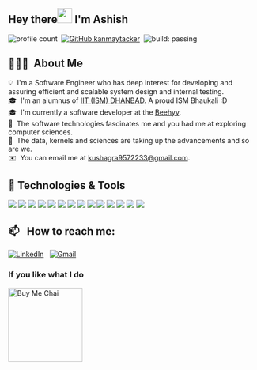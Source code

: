 ## Hey there<img src="https://raw.githubusercontent.com/MartinHeinz/MartinHeinz/master/wave.gif" width="30px"> I'm Ashish
![profile count](https://komarev.com/ghpvc/?username=AshishRanjan2910&color=red)&nbsp;
[![GitHub kanmaytacker](https://img.shields.io/github/followers/AshishRanjan2910?label=follow&style=social)](https://github.com/AshishRanjan2910)&nbsp;
![build: passing](https://img.shields.io/badge/build-passing-success)


## 👨🏻‍💻 &nbsp;About Me

💡 &nbsp;I'm a Software Engineer who has deep interest for developing and assuring efficient and scalable system design and internal testing.\
🎓 &nbsp;I'm an alumnus of [IIT (ISM) DHANBAD](https://www.iitism.ac.in/iitismnew/). A proud ISM Bhaukali :D \
🎓 &nbsp;I'm currently a software developer at the [Beehyv](https://www.beehyv.com/). \
🌱 &nbsp;The software technologies fascinates me and you had me at exploring computer sciences.\
🌱 &nbsp;The data, kernels and sciences are taking up the advancements and so are we.\
✉️ &nbsp;You can email me at kushagra9572233@gmail.com.

## 🔧 Technologies & Tools
![](https://img.shields.io/badge/Code-Java-informational?style=flat&logo=java&logoColor=white&color=2bbc8a)
![](https://img.shields.io/badge/Code-Python-informational?style=flat&logo=python&logoColor=white&color=2bbc8a)
![](https://img.shields.io/badge/Code-C++-informational?style=flat&logo=c%2B%2B&logoColor=white&color=2bbc8a)
![](https://img.shields.io/badge/Code-JavaScript-informational?style=flat&logo=javascript&logoColor=white&color=2bbc8a)
![](https://img.shields.io/badge/Code-React-informational?style=flat&logo=react&logoColor=white&color=2bbc8a)
![](https://img.shields.io/badge/Code-SpringBoot-informational?style=flat&logo=springboot&logoColor=white&color=2bbc8a)
![](https://img.shields.io/badge/Tools-S3-informational?style=flat&logo=s3&logoColor=white&color=2bbc8a)
![](https://img.shields.io/badge/Tools-MySQL-informational?style=flat&logo=mysql&logoColor=white&color=2bbc8a)
![](https://img.shields.io/badge/Tools-GCP-informational?style=flat&logo=gcp&logoColor=white&color=2bbc8a)
![](https://img.shields.io/badge/Tools-Jenkins-informational?style=flat&logo=jenkins&logoColor=white&color=2bbc8a)
![](https://img.shields.io/badge/Cloud-AWS-informational?style=flat&logo=amazonaws&logoColor=white&color=2bbc8a)
![](https://img.shields.io/badge/Editor-Eclipse-informational?style=flat&logo=eclipseide&logoColor=white&color=2bbc8a)
![](https://img.shields.io/badge/Editor-VSCode-informational?style=flat&logo=visualstudiocode&logoColor=white&color=2bbc8a)
![](https://img.shields.io/badge/Editor-PyCharm-informational?style=flat&logo=pycharm&logoColor=white&color=2bbc8a)
[](https://img.shields.io/badge/Editor-IntelliJ-informational?style=flat&logo=intellij&logoColor=white&color=2bbc8a)

## 📫 &nbsp; How to reach me:

<a href="https://www.linkedin.com/in/ashish-ranjan-418584136/"><img alt="LinkedIn" src="https://img.shields.io/badge/linkedin%20-%230077B5.svg?&style=flat&logo=linkedin&logoColor=white"/></a> &nbsp;
<a href="mailto:kushagra9572233@gmail.com"><img alt="Gmail" src="https://img.shields.io/badge/Gmail-D14836?style=flat&logo=gmail&logoColor=white" /></a> &nbsp;

### If you like what I do
<a href="https://www.buymeacoffee.com/kanmaytacker" target="_blank"><img src="https://cdn.buymeacoffee.com/buttons/v2/default-red.png" alt="Buy Me Chai" width="150" ></a>
